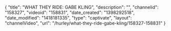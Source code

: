 {
    "title": "WHAT THEY RIDE: GABE KLING",
    "description": "",
    "channelid": "158327",
    "videoid": "158831",
    "date_created": "1398292518",
    "date_modified": "1418181335",
    "type": "captivate",
    "layout": "channelVideo",
    "url": "\/hurley\/what-they-ride-gabe-kling\/158327-158831"
}